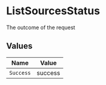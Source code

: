# ListSourcesStatus

The outcome of the request


## Values

| Name      | Value     |
| --------- | --------- |
| `Success` | success   |